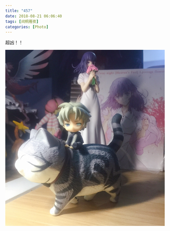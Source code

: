```yaml
---
title: "457"
date: 2018-08-21 06:06:40
tags: [间桐雁夜]
categories: [Photo]
---
```


<p>超凶！！</p>

![](https://raw.githubusercontent.com/alicewish/meowchain247/master/img_cVZNdzJtQk9JV2RGYkNsRlhkbWl4Tk9aQjlDT0hHN3RYUi9CMGwySjIrQ2E5ZVIyVlI2V3RRPT0.jpg)